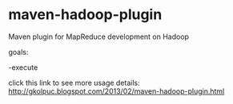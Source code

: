 maven-hadoop-plugin
===================

Maven plugin for MapReduce development on Hadoop

goals:

-execute


click this link to see more usage details:
http://gkolpuc.blogspot.com/2013/02/maven-hadoop-plugin.html
